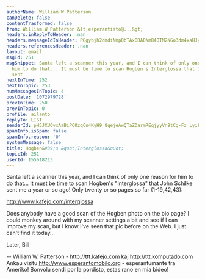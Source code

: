 ```yaml
---
authorName: William W Patterson
canDelete: false
contentTrasformed: false
from: William W Patterson &lt;esperantisto@...&gt;
headers.inReplyToHeader: .nan
headers.messageIdInHeader: PGgybjh2dmdiNmp0bTAxODA0Nm84OTM2NGo3dm4xaHJyb2JANGF4LmNvbT4=
headers.referencesHeader: .nan
layout: email
msgId: 251
msgSnippet: Santa left a scanner this year, and I can think of only one reason for
  him to do that... It must be time to scan Hogben s Interglossa that John Schilke
  sent
nextInTime: 252
nextInTopic: 253
numMessagesInTopic: 4
postDate: '1072979728'
prevInTime: 250
prevInTopic: 0
profile: ailanto
replyTo: LIST
senderId: pH5JXUOvxAaBiPCOzqCn4KyH9_8qejeAwQTaZDarmREgjyyVn9tCg-Fz_LyiF42qjUKsERpAzpIcMgKbNH1sM6XLQx08LpS_VEw3ZlQOBVIzhRg7
spamInfo.isSpam: false
spamInfo.reason: '0'
systemMessage: false
title: Hogben&#39;s &quot;Interglossa&quot;
topicId: 251
userId: 155618213
---
```



Santa left a scanner this year, and I can think
of only one reason for him to do that... It must
be time to scan Hogben's "Interglossa" that John
Schilke sent me a year or so ago! Only twenty or
so pages so far (1-19,42,43):

http://www.kafejo.com/interglossa

Does anybody have a good scan of the Hogben photo
on the bio page? I could monkey around with my
scanner settings a bit and see if I can improve my
scan, but I know I've seen that pic before on the
Web. I just can't find it today...

Later,
Bill


-- 
William W. Patterson - http://ttt.kafejo.com kaj http://ttt.komputado.com
Ankau vizitu http://www.esperantomobilo.org - esperantumante tra Ameriko!
Bonvolu sendi por la pordisto, estas rano en mia bideo!

